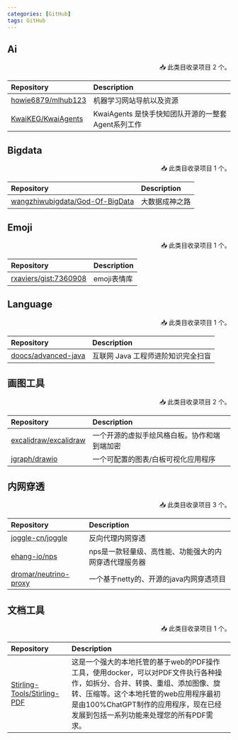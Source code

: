 ```yaml
---
categories: [GitHub]
tags: GitHub
---
```






## Ai
<p align="right">
📥 此类目收录项目 2 个。
</p>

| Repository                                                                   | Description                     |
|:-----------------------------------------------------------------------------|:--------------------------------|
| [howie6879/mlhub123](https://github.com/howie6879/mlhub123)                  | 机器学习网站导航以及资源                    |
| [KwaiKEG/KwaiAgents](https://github.com/KwaiKEG/KwaiAgents?tab=readme-ov-file)| KwaiAgents 是快手快知团队开源的一整套Agent系列工作|

## Bigdata
<p align="right">
📥 此类目收录项目 1 个。
</p>

| Repository                                                                            | Description   |
|:--------------------------------------------------------------------------------------|:--------------|
| [wangzhiwubigdata/God-Of-BigData](https://github.com/wangzhiwubigdata/God-Of-BigData) | 大数据成神之路       |



## Emoji

<p align="right">
📥 此类目收录项目 1 个。
</p>

| Repository                                                            | Description  |
|:----------------------------------------------------------------------|:-------------|
| [rxaviers/gist:7360908](https://gist.github.com/rxaviers/7360908)     | emoji表情库     |



## Language

<p align="right">
📥 此类目收录项目 1 个。
</p>

| Repository                                                    | Description          |
|:--------------------------------------------------------------|:---------------------|
| [doocs/advanced-java](https://github.com/doocs/advanced-java) | 互联网 Java 工程师进阶知识完全扫盲 |

## 画图工具

<p align="right">
📥 此类目收录项目 2 个。
</p>

| Repository                                                                           | Description             |
|:-------------------------------------------------------------------------------------|:------------------------|
| [excalidraw/excalidraw](https://github.com/excalidraw/excalidraw)                    | 一个开源的虚拟手绘风格白板。协作和端到端加密  |
| [jgraph/drawio](https://github.com/jgraph/drawio)                                    | 一个可配置的图表/白板可视化应用程序      |



## 内网穿透

<p align="right">
📥 此类目收录项目 3 个。
</p>

| Repository                                                                                    | Description                  |
|:----------------------------------------------------------------------------------------------|:-----------------------------|
| [joggle-cn/joggle](https://github.com/joggle-cn/joggle)                                       | 反向代理内网穿透                     |
| [ehang-io/nps](https://github.com/ehang-io/nps)                                               | nps是一款轻量级、高性能、功能强大的内网穿透代理服务器 |
| [dromar/neutrino-proxy](https://github.com/dromara/neutrino-proxy)                            | 一个基于netty的、开源的java内网穿透项目     |



## 文档工具

<p align="right">
📥 此类目收录项目 1 个。
</p>

| Repository                                                                             | Description                                                                                                                                 |
|:---------------------------------------------------------------------------------------|:--------------------------------------------------------------------------------------------------------------------------------------------|
| [Stirling-Tools/Stirling-PDF](https://github.com/Stirling-Tools/Stirling-PDF/releases) | 这是一个强大的本地托管的基于web的PDF操作工具，使用docker，可以对PDF文件执行各种操作，如拆分、合并、转换、重组、添加图像、旋转、压缩等。这个本地托管的web应用程序最初是由100%ChatGPT制作的应用程序，现在已经发展到包括一系列功能来处理您的所有PDF需求。 |
